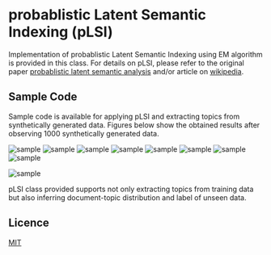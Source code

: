 # probablistic Latent Semantic Indexing (pLSI)

Implementation of probablistic Latent Semantic Indexing using EM algorithm is provided in this class.
For details on pLSI, please refer to the original paper [probablistic latent semantic analysis](http://arxiv.org/pdf/1301.6705.pdf) and/or article on [wikipedia](https://en.wikipedia.org/wiki/Probabilistic_latent_semantic_analysis).

## Sample Code

Sample code is available for applying pLSI and extracting topics from synthetically generated data.
Figures below show the obtained results after observing 1000 synthetically generated data.

![sample](https://raw.github.com/kyoheiotsuka/pLSI/master/result/0.bmp)
![sample](https://raw.github.com/kyoheiotsuka/pLSI/master/result/1.bmp)
![sample](https://raw.github.com/kyoheiotsuka/pLSI/master/result/2.bmp)
![sample](https://raw.github.com/kyoheiotsuka/pLSI/master/result/3.bmp)
![sample](https://raw.github.com/kyoheiotsuka/pLSI/master/result/4.bmp)
![sample](https://raw.github.com/kyoheiotsuka/pLSI/master/result/5.bmp)
![sample](https://raw.github.com/kyoheiotsuka/pLSI/master/result/6.bmp)
![sample](https://raw.github.com/kyoheiotsuka/pLSI/master/result/7.bmp)

![sample](https://raw.github.com/kyoheiotsuka/pLSI/master/result/topicWord.jpg)

pLSI class provided supports not only extracting topics from training data but also inferring document-topic distribution and label of unseen data. 

## Licence
[MIT](https://github.com/kyoheiotsuka/pLSI/blob/master/LICENSE)
